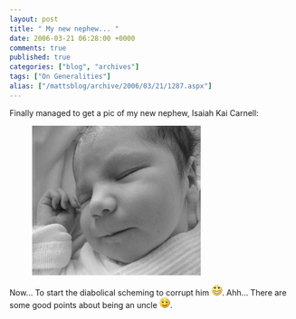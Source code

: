 ```yaml
---
layout: post
title: " My new nephew... "
date: 2006-03-21 06:28:00 +0000
comments: true
published: true
categories: ["blog", "archives"]
tags: ["On Generalities"]
alias: ["/mattsblog/archive/2006/03/21/1287.aspx"]
---
```

<!-- more -->

<P>Finally managed to get&nbsp;a pic of my new nephew, Isaiah Kai Carnell:</P>
<figure>
  <A href="/images/isaiahkai040.jpg">
    <IMG height=264 alt="Isaiah Kai Carnell" src="/images/isaiahkai040s.jpg" width=298 border=0>
  </A>
</figure>
<P>Now... To start the diabolical scheming to corrupt him&nbsp;<IMG alt=":D" class="emoticon" src="/images/emotions/emotion-2.gif" border=0>. Ahh... There are some good points about being an uncle <IMG alt=":)" class="emoticon" src="/images/emotions/emotion-1.gif" border=0>.</P>
